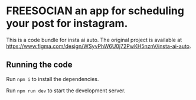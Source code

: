 
  # FREESOCIAN an app for scheduling your post for instagram.

  This is a code bundle for insta ai auto. The original project is available at https://www.figma.com/design/WSyvPhW6U0j72PwKH5nznV/insta-ai-auto.

  ## Running the code

  Run `npm i` to install the dependencies.

  Run `npm run dev` to start the development server.
  
